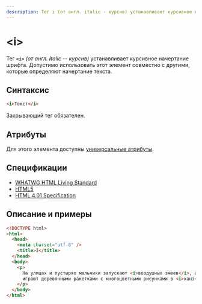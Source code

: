 ```yaml
---
description: Тег i (от англ. italic - курсив) устанавливает курсивное начертание шрифта
---
```


# &lt;i&gt;

Тег **`<i>`** _(от англ. **i**talic -- курсив)_ устанавливает курсивное начертание шрифта. Допустимо использовать этот элемент совместно с другими, которые определяют начертание текста.

## Синтаксис

```html
<i>Текст</i>
```

Закрывающий тег обязателен.

## Атрибуты

Для этого элемента доступны [универсальные атрибуты](uni-attr.md).

## Спецификации

- [WHATWG HTML Living Standard](https://html.spec.whatwg.org/multipage/semantics.html#the-i-element)
- [HTML5](http://www.w3.org/TR/html5/text-level-semantics.html#the-i-element)
- [HTML 4.01 Specification](http://www.w3.org/TR/html401/present/graphics.html#h-15.2.1)

## Описание и примеры

```html
<!DOCTYPE html>
<html>
  <head>
    <meta charset="utf-8" />
    <title>I</title>
  </head>
  <body>
    <p>
      На улицах и пустырях мальчики запускают <i>воздушных змеев</i>, а девочки
      играют деревянными ракетками с многоцветными рисунками в <i>ханэ</i>.
    </p>
  </body>
</html>
```
